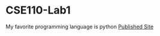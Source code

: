 # CSE110-Lab1
My favorite programming language is python
[Published Site](https://davidwangwjh.github.io/CSE110-Lab1/)
